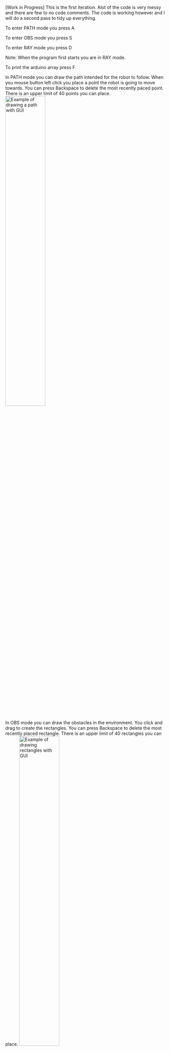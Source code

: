 [Work in Progress] This is the first iteration. Alot of the code is very messy and there are few to no code comments. The code is working however and I will do a second pass to tidy up everything.

To enter PATH mode you press A

To enter OBS mode you press S

To enter RAY mode you press D

Note: When the program first starts you are in RAY mode.

To print the arduino array press F


In PATH mode you can draw the path intended for the robot to follow. When you mouse button left click you place a point the robot is going to move towards. You can press Backspace to delete the most recently paced point. There is an upper limit of 40 points you can place.
<img src="https://github.com/user-attachments/assets/a21b63d0-021d-4e82-bb45-a9891bd9ea41" alt="Example of drawing a path with GUI" style="width:50%; height:auto;">

In OBS mode you can draw the obstacles in the environment. You click and drag to create the rectangles. You can press Backspace to delete the most recently placed rectangle. There is an upper limit of 40 rectangles you can place.
<img src="https://github.com/user-attachments/assets/b05fda2b-5667-4c75-bbde-d855416f4b6b" alt="Example of drawing rectangles with GUI" style="width:50%; height:auto;">

In RAY mode, the program calculates the sensor positions, directions and whether or not it collides with an obstacle then draws it to the screen. You can see the sensor positions (green circles), the sensor ray (red line) and the collision point (purple point). If that sensor position has no line then that sensor does not collide when the robot is at that position. The sensor positions can be altered by changing the sensorPos array in main.

<img src="https://github.com/user-attachments/assets/8d34341f-1e33-43b3-8dcb-25fbe45b407b" alt="Example of rays being calculated" style="width:50%; height:auto;">

